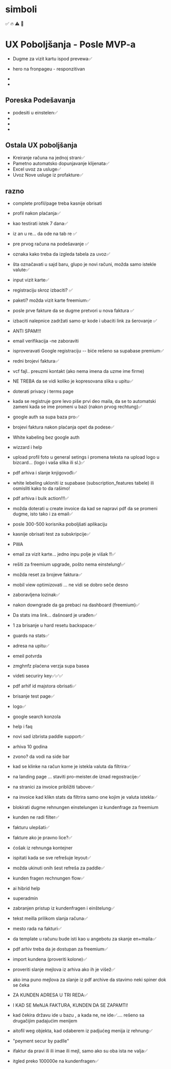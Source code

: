 # simboli 
✅   🔥    ⚠️  🚫


# UX Poboljšanja - Posle MVP-a
-  Dugme za vizit kartu ispod prevewa✅
-  hero na fronpageu - responzitivan
-  

- 
## Poreska Podešavanja
-  podesiti u einstelen✅
-  
-  
-  

## Ostala UX poboljšanja
- Kreiranje računa na jednoj strani✅
- Pametno automatsko dopunjavanje klijenata✅
- Excel uvoz za usluge✅
- Uvoz Nove usluge iz profakture✅

## razno
- complete profil/page treba kasnije obrisati 
- profil nakon plaćanja✅
- kao testirati istek 7 dana✅

- iz an u re... da ode na tab re ✅
- pre prvog računa na podešavanje ✅
- oznaka kako treba da izgleda tabela za uvoz✅
- šta označavati u sajd baru, glupo je novi računi, možda samo istekle valute✅
- input vizit karte✅
- registraciju skroz izbaciti? ✅
- paketi? možda vizit karte freemium✅
- posle prve fakture da se dugme pretvori u nova faktura ✅
- izbaciti nalepnice zadržati samo qr kode i ubaciti link za šerovanje ✅
- ANTI SPAM!!!
- email verifikacija -ne zaboraviti
- isproveravati Google registraciju -- biće rešeno sa supabase premium✅
- redni brojevi faktura✅
- vcf fajl.. preuzmi kontakt (ako nema imena da uzme ime firme)
- NE TREBA da se vidi koliko je kopresovana slika u upitu✅
- doterati privacy i terms page
- kada se registruje gore levo piše prvi deo maila, da se to automatski zameni kada se ime promeni u bazi (nakon prvog rechtung)✅
- google auth sa supa baza pro✅
- brojevi faktura nakon plaćanja opet da podese✅
- White kabeling bez google auth
- wizzard i help
- upload profil foto u general setings i promena teksta na upload logo u bizcard... (logo i vaša slika ili sl.)✅
- pdf arhiva i slanje knjigovođi✅

- white lebeling ukloniti iz supabase  (subscription_features tabele) ili osmisliti kako to da rašimo!
- pdf arhiva i bulk action!!!✅
- možda doterati u create invoice da kad se napravi pdf da se promeni dugme, isto tako i za email✅
- posle 300-500 korisnika poboljšati aplikaciju 
- kasnije obrisati test za subskripcije✅
- PWA
- email za vizit karte... jedno inpu polje je višak !!✅
- rešiti za freemium upgrade, pošto nema einstelung!✅
- možda reset za brojeve faktura✅
- mobil view optimizovati ... ne vidi se dobro seče desno
- zaboravljena lozinak✅
- nakon downgrade da ga prebaci na dashboard (freemium)✅
- Da stats ima link... dašnoard je urađen✅

- 1 za brisanje u hard resetu backspace✅
- guards na stats✅
- adresa na upitu✅
- emeil potvrda
- zmghnfz  plaćena verzja supa basea
- videti securiry key✅✅✅
- pdf arhif id majstora obrisati✅
- brisanje test page✅
- logo✅
- google search konzola
- help i faq
- novi sad izbrista paddle support✅
- arhiva 10 godina
- zvono? da vodi na side bar
- kad se klinke na račun kome je istekla valuta da filtrira✅
- na landing page ... staviti pro-meister.de  iznad regostracije✅
- na stranici za invoice približiti tabove✅
- na invoice kad klikn stats da filtrira samo one kojim je valuta istekla✅
- blokirati dugme rehnungen einstelungen iz kundenfrage za freemium
- kunden ne radi filter✅
- fakturu ulepšati✅
- fakture ako je pravno lice?✅
- ćošak iz rehnunga kontejner
- ispitati kada se sve refrešuje leyout✅
- možda ukinuti onih šest refreša za paddle✅
- kunden fragen rechnungen flow✅
- ai hibrid help
- superadmin
- zabranjen pristup iz kundenfragen i einštelung✅
- tekst meilla prilikom slanja računa✅
- mesto rada na fakturi✅
- da template u računu bude isti kao u angebotu za skanje en+maila✅
- pdf arhiv treba da je dostupan za freemium✅
- import kundena (proveriti kolone)✅
- proveriti slanje mejlova iz arhiva ako ih je višež✅
- ako ima puno mejlova za slanje iz pdf archive da stavimo neki spiner dok se čeka
- ZA KUNDEN ADRESA U TRI REDA✅
- I KAD SE MeNJA FAKTURA, KUNDEN DA SE ZAPAMTI!
- kad čekira državu ide u bazu , a kada ne, ne ide✅.... rešeno sa drugačijim padajućim menijem
- aitofil weg objekta, kad odaberem iz padjućeg menija iz rehnung✅
- "peyment secur by padlle"
- ifaktur da pravi ili ili imae ili mejl, samo ako su oba ista ne valja✅
- itgled preko 100000e na kundenfragen✅